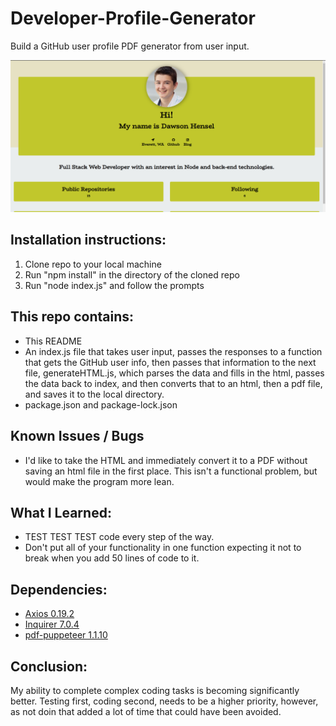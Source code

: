 # Developer-Profile-Generator

Build a GitHub user profile PDF generator from user input.

![profileGenPage](https://raw.githubusercontent.com/dhens/Developer-Profile-Generator/master/pic/productionPage.PNG)

## Installation instructions:
1. Clone repo to your local machine
2. Run "npm install" in the directory of the cloned repo
3. Run "node index.js" and follow the prompts

## This repo contains:
* This README
* An index.js file that takes user input, passes the responses to a function that gets the GitHub user info, then passes that information to the next file, generateHTML.js, which parses the data and fills in the html, passes the data back to index, and then converts that to an html, then a pdf file, and saves it to the local directory.
* package.json and package-lock.json

## Known Issues / Bugs
* I'd like to take the HTML and immediately convert it to a PDF without saving an html file in the first place. This isn't a functional problem, but would make the program more lean.

## What I Learned:
* TEST TEST TEST code every step of the way. 
* Don't put all of your functionality in one function expecting it not to break when you add 50 lines of code to it.

## Dependencies:
* [Axios 0.19.2](https://www.npmjs.com/package/axios)
* [Inquirer 7.0.4](https://www.npmjs.com/package/inquirer)
* [pdf-puppeteer 1.1.10](https://www.npmjs.com/package/pdf-puppeteer)

## Conclusion:
My ability to complete complex coding tasks is becoming significantly better. Testing first, coding second, needs to be a higher priority, however, as not doin that added a lot of time that could have been avoided.
